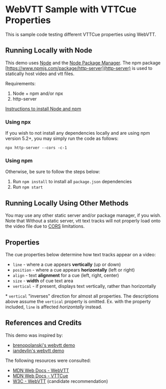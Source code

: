 # WebVTT Sample with VTTCue Properties

This is sample code testing different VTTCue properties using WebVTT.

## Running Locally with Node
This demo uses [Node](https://nodejs.org/en/) and the [Node Package Manager](https://www.npmjs.com/). The npm package [https://www.npmjs.com/package/http-server](http-server) is used to statically host video and vtt files.

Requirements:
1. Node + npm and/or npx
2. http-server

[Instructions to install Node and npm](https://docs.npmjs.com/cli/v7/configuring-npm/install)

### Using npx
If you wish to not install any dependencies locally and are using npm version 5.2+, you may simply run the code as follows:
```
npx http-server --cors -c-1
```

### Using npm
Otherwise, be sure to follow the steps below:
1. Run `npm install` to install all `package.json` dependencies
2. Run `npm start`

## Running Locally Using Other Methods
You may use any other static server and/or package manager, if you wish. Note that Without a static server, vtt text tracks will not properly load onto the video file due to [CORS](https://developer.mozilla.org/en-US/docs/Web/HTTP/CORS) limitations.

## Properties
The cue properties below determine how text tracks appear on a video:
* `line` - where a cue appears **vertically** (up or down)
* `position` - where a cue appears **horizontally** (left or right)
* `align` - text **alignment** for a cue (left, right, center)
* `size` - **width** of cue text area
* `vertical` - if present, displays text vertically, rather than horizontally

\* `vertical` "inverses" direction for almost all properties. The descriptions above assume the `vertical` property is omitted. Ex. with the property included, `line` is affected *horizontally* instead.

## References and Credits
This demo was inspired by:
* [brenopolanski's webvtt demo](https://github.com/brenopolanski/html5-video-webvtt-example)
* [iandevlin's webvtt demo](https://iandevlin.github.io/mdn/video-player-with-captions/)

The following resources were consulted:
* [MDN Web Docs - WebVTT](https://developer.mozilla.org/en-US/docs/Web/API/VTTCue)
* [MDN Web Docs - VTTCue](https://developer.mozilla.org/en-US/docs/Web/API/VTTCue)
* [W3C - WebVTT](https://w3c.github.io/webvtt/) (candidate recommendation)
